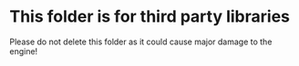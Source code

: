# This folder is for third party libraries
Please do not delete this folder as it could cause major damage to the engine!


